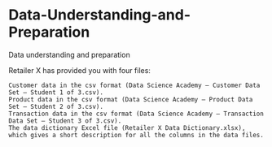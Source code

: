 # Data-Understanding-and-Preparation

Data understanding and preparation

Retailer X has provided you with four files:

    Customer data in the csv format (Data Science Academy – Customer Data Set – Student 1 of 3.csv).
    Product data in the csv format (Data Science Academy – Product Data Set – Student 2 of 3.csv).
    Transaction data in the csv format (Data Science Academy – Transaction Data Set – Student 3 of 3.csv).
    The data dictionary Excel file (Retailer X Data Dictionary.xlsx), which gives a short description for all the columns in the data files.
